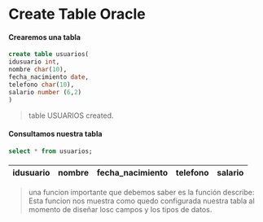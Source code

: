 # Create Table Oracle

#### Crearemos una tabla
```sql
create table usuarios(
idusuario int,
nombre char(10),
fecha_nacimiento date,
telefono char(10),
salario number (6,2)
)
```
> table USUARIOS created.

#### Consultamos nuestra tabla
```sql
select * from usuarios;
```
#### 
 | idusuario            | nombre           |  fecha_nacimiento   |   telefono   |   salario   |
 | ---------------------|:----------------:|--------------------:|-------------:|------------:|
 
> una funcion importante que debemos saber es la función describe: Esta funcion nos muestra como quedo configurada nuestra tabla al momento de diseñar losc campos y los tipos de datos.
